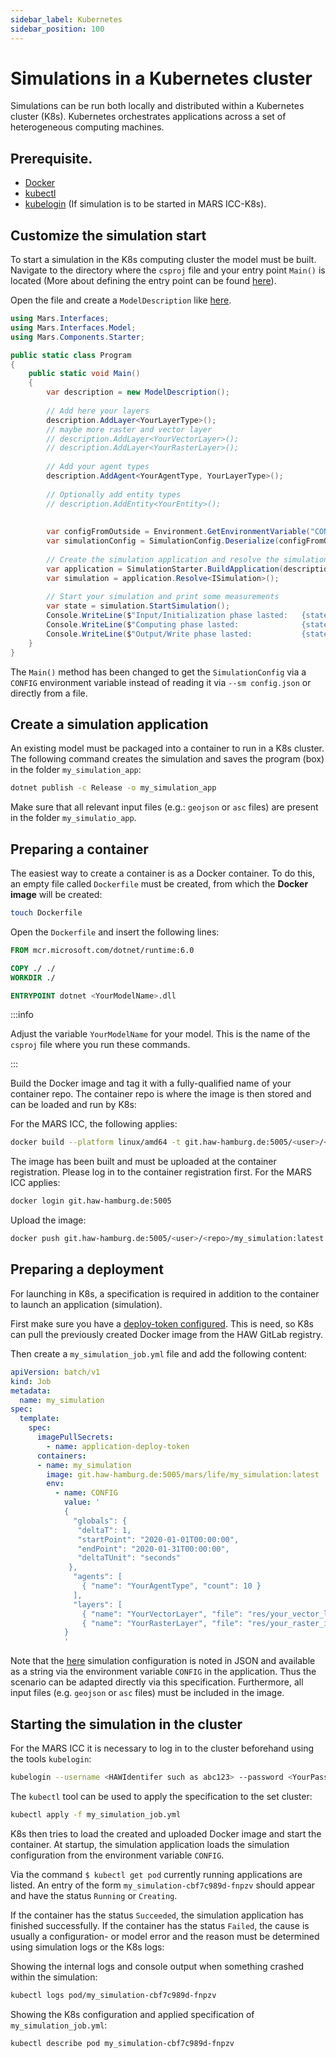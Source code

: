 ```yaml
---
sidebar_label: Kubernetes
sidebar_position: 100
---
```


# Simulations in a Kubernetes cluster

Simulations can be run both locally and distributed within a Kubernetes cluster (K8s). Kubernetes orchestrates applications across a set of heterogeneous computing machines.

## Prerequisite.

* [Docker](https://www.docker.com/products/docker-desktop)
* [kubectl](https://kubernetes.io/de/docs/tasks/tools/install-kubectl/)
* [kubelogin](https://userdoc.informatik.haw-hamburg.de/doku.php?id=docu:informatikcomputecloud#login/) (If simulation is to be started in MARS ICC-K8s).

## Customize the simulation start

To start a simulation in the K8s computing cluster the model must be built. Navigate to the directory where the `csproj` file and your entry point `Main()` is located (More about defining the entry point can be found [here](model.md)).

Open the file and create a `ModelDescription` like [here](../basic-concepts/model.md).

```csharp
using Mars.Interfaces;
using Mars.Interfaces.Model;
using Mars.Components.Starter;

public static class Program 
{
    public static void Main() 
    {
        var description = new ModelDescription();
        
        // Add here your layers
        description.AddLayer<YourLayerType>();
        // maybe more raster and vector layer
        // description.AddLayer<YourVectorLayer>();
        // description.AddLayer<YourRasterLayer>();
        
        // Add your agent types 
        description.AddAgent<YourAgentType, YourLayerType>();
        
        // Optionally add entity types
        // description.AddEntity<YourEntity>();
        
        
        var configFromOutside = Environment.GetEnvironmentVariable("CONFIG");
        var simulationConfig = SimulationConfig.Deserialize(configFromOutside);
        
        // Create the simulation application and resolve the simulation entry point
        var application = SimulationStarter.BuildApplication(description, args);
        var simulation = application.Resolve<ISimulation>();
        
        // Start your simulation and print some measurements
        var state = simulation.StartSimulation();
        Console.WriteLine($"Input/Initialization phase lasted:   {state.InputWatch.ElapsedMilliseconds}");
        Console.WriteLine($"Computing phase lasted:              {state.TickWatch.ElapsedMilliseconds}");
        Console.WriteLine($"Output/Write phase lasted:           {state.OutputWatch.ElapsedMilliseconds}");
    }
}
```

The `Main()` method has been changed to get the `SimulationConfig` via a `CONFIG` environment variable instead of reading it via `--sm config.json` or directly from a file.

## Create a simulation application

An existing model must be packaged into a container to run in a K8s cluster. The following command creates the simulation and saves the program (box) in the folder `my_simulation_app`:

```bash
dotnet publish -c Release -o my_simulation_app
```

Make sure that all relevant input files (e.g.: `geojson` or `asc` files) are present in the folder `my_simulatio_app`.


## Preparing a container

The easiest way to create a container is as a Docker container. To do this, an empty file called `Dockerfile` must be created, from which the **Docker image** will be created:

```bash
touch Dockerfile
```

Open the `Dockerfile` and insert the following lines:

````dockerfile title="Dockerfile"
FROM mcr.microsoft.com/dotnet/runtime:6.0

COPY ./ ./
WORKDIR ./

ENTRYPOINT dotnet <YourModelName>.dll 
````


:::info

Adjust the variable `YourModelName` for your model. This is the name of the `csproj` file where you run these commands.

:::

Build the Docker image and tag it with a fully-qualified name of your container repo. The container repo is where the image is then stored and can be loaded and run by K8s:

For the MARS ICC, the following applies:
```bash
docker build --platform linux/amd64 -t git.haw-hamburg.de:5005/<user>/<repo>/my_simulation:latest .
```

The image has been built and must be uploaded at the container registration. Please log in to the container registration first.
For the MARS ICC applies:

```bash
docker login git.haw-hamburg.de:5005 
```

Upload the image:
```bash
docker push git.haw-hamburg.de:5005/<user>/<repo>/my_simulation:latest 
```

## Preparing a deployment

For launching in K8s, a specification is required in addition to the container to launch an application (simulation). 

First make sure you have a [deploy-token configured](https://icc.informatik.haw-hamburg.de/docs/haw-tutorial/#deployment-auslieferung-der-applikation-in-die-icc). This is need, so K8s can pull the previously created Docker image from the HAW GitLab registry.

Then create a `my_simulation_job.yml` file and add the following content:

```yaml
apiVersion: batch/v1
kind: Job
metadata:
  name: my_simulation
spec:
  template:
    spec:
      imagePullSecrets:
        - name: application-deploy-token
      containers:
      - name: my_simulation
        image: git.haw-hamburg.de:5005/mars/life/my_simulation:latest
        env:
          - name: CONFIG
            value: '
            {
              "globals": {
               "deltaT": 1,
               "startPoint": "2020-01-01T00:00:00",
               "endPoint": "2020-01-31T00:00:00",
               "deltaTUnit": "seconds"
             },
              "agents": [
                { "name": "YourAgentType", "count": 10 }
              ],
              "layers": [
                { "name": "YourVectorLayer", "file": "res/your_vector_layer_input.geojson" },
                { "name": "YourRasterLayer", "file": "res/your_raster_input.asc" },
            }
            '
```

Note that the [here](../model-configuration/index.md) simulation configuration is noted in JSON and available as a string via the environment variable `CONFIG` in the application. Thus the scenario can be adapted directly via this specification. Furthermore, all input files (e.g. `geojson` or `asc` files) must be included in the image.

## Starting the simulation in the cluster

For the MARS ICC it is necessary to log in to the cluster beforehand using the tools `kubelogin`:

```bash
kubelogin --username <HAWIdentifer such as abc123> --password <YourPassword>
```

The `kubectl` tool can be used to apply the specification to the set cluster:


```bash
kubectl apply -f my_simulation_job.yml
```

K8s then tries to load the created and uploaded Docker image and start the container. At startup, the simulation application loads the simulation configuration from the environment variable `CONFIG`. 

Via the command `$ kubectl get pod` currently running applications are listed. An entry of the form `my_simulation-cbf7c989d-fnpzv` should appear and have the status `Running` or `Creating`.

If the container has the status `Succeeded`, the simulation application has finished successfully.
If the container has the status `Failed`, the cause is usually a configuration- or model error and the reason must be determined using simulation logs or the K8s logs:

Showing the internal logs and console output when something crashed within the simulation:

```bash
kubectl logs pod/my_simulation-cbf7c989d-fnpzv
```

Showing the K8s configuration and applied specification of `my_simulation_job.yml`:

```bash
kubectl describe pod my_simulation-cbf7c989d-fnpzv
```
